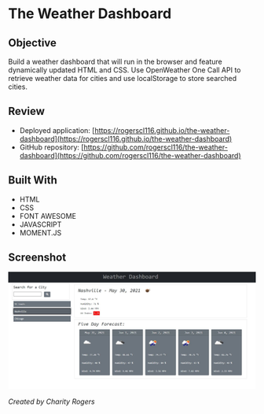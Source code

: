 # The Weather Dashboard

## Objective

Build a weather dashboard that will run in the browser and feature dynamically updated HTML and CSS. Use OpenWeather One Call API to retrieve weather data for cities and use localStorage to store searched cities.

## Review

- Deployed application: [https://rogerscl116.github.io/the-weather-dashboard](https://rogerscl116.github.io/the-weather-dashboard)  
- GitHub repository: [https://github.com/rogerscl116/the-weather-dashboard](https://github.com/rogerscl116/the-weather-dashboard)

## Built With

- HTML
- CSS
- FONT AWESOME
- JAVASCRIPT
- MOMENT.JS

## Screenshot

![Weather Dashboard Screenshot](./assets/images/weather-screenshot.jpg)

*Created by Charity Rogers*

